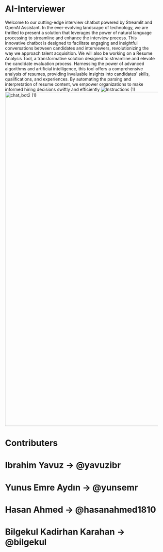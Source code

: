 # AI-Interviewer
Welcome to our cutting-edge interview chatbot powered by
Streamlit and OpenAI Assistant. In the ever-evolving landscape of
technology, we are thrilled to present a solution that leverages the
power of natural language processing to streamline and enhance the
interview process. This innovative chatbot is designed to facilitate
engaging and insightful conversations between candidates and
interviewers, revolutionizing the way we approach talent acquisition.
We will also be working on a Resume Analysis Tool, a
transformative solution designed to streamline and elevate the
candidate evaluation process. Harnessing the power of advanced
algorithms and artificial intelligence, this tool offers a comprehensive
analysis of resumes, providing invaluable insights into candidates' skills,
qualifications, and experiences. By automating the parsing and
interpretation of resume content, we empower organizations to make
informed hiring decisions swiftly and efficiently
![Instructions (1)](https://github.com/yavuzibr/AI-Interviewer/assets/91032836/25532eed-d5dd-4ba2-910a-1c16633dc3e0)
<img width="1102" alt="chat_bot2 (1)" src="https://github.com/yavuzibr/AI-Interviewer/assets/91032836/5b59273d-dd24-45bf-8ed9-96a664c7ddc9">






# Contributers
# Ibrahim Yavuz -> @yavuzibr
# Yunus Emre Aydın -> @yunsemr
# Hasan Ahmed -> @hasanahmed1810
# Bilgekul Kadirhan Karahan -> @bilgekul

